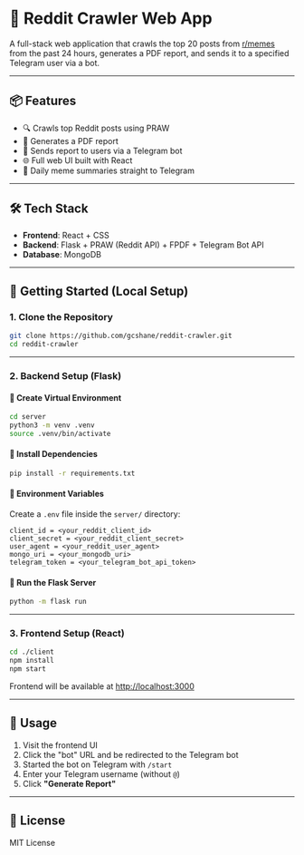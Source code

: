 # 🚀 Reddit Crawler Web App

A full-stack web application that crawls the top 20 posts from [r/memes](https://reddit.com/r/memes) from the past 24 hours, generates a PDF report, and sends it to a specified Telegram user via a bot.

---

## 📦 Features

- 🔍 Crawls top Reddit posts using PRAW
- 📄 Generates a PDF report
- 🤖 Sends report to users via a Telegram bot
- 🌐 Full web UI built with React
- 🔁 Daily meme summaries straight to Telegram

---

## 🛠️ Tech Stack

- **Frontend**: React + CSS
- **Backend**: Flask + PRAW (Reddit API) + FPDF + Telegram Bot API
- **Database**: MongoDB

---

## 🚀 Getting Started (Local Setup)

### 1. Clone the Repository

```bash
git clone https://github.com/gcshane/reddit-crawler.git
cd reddit-crawler
```

---

### 2. Backend Setup (Flask)

#### 🔹 Create Virtual Environment

```bash
cd server
python3 -m venv .venv
source .venv/bin/activate
```

#### 🔹 Install Dependencies

```bash
pip install -r requirements.txt
```

#### 🔹 Environment Variables

Create a `.env` file inside the `server/` directory:

```env
client_id = <your_reddit_client_id>
client_secret = <your_reddit_client_secret>
user_agent = <your_reddit_user_agent>
mongo_uri = <your_mongodb_uri>
telegram_token = <your_telegram_bot_api_token>
```

#### 🔹 Run the Flask Server

```bash
python -m flask run
```

---

### 3. Frontend Setup (React)

```bash
cd ./client
npm install
npm start
```

Frontend will be available at [http://localhost:3000](http://localhost:3000)

---

## 🧪 Usage

1. Visit the frontend UI
2. Click the "bot" URL and be redirected to the Telegram bot
3. Started the bot on Telegram with `/start`
4. Enter your Telegram username (without `@`)
5. Click **"Generate Report"**

---

## 📄 License

MIT License

